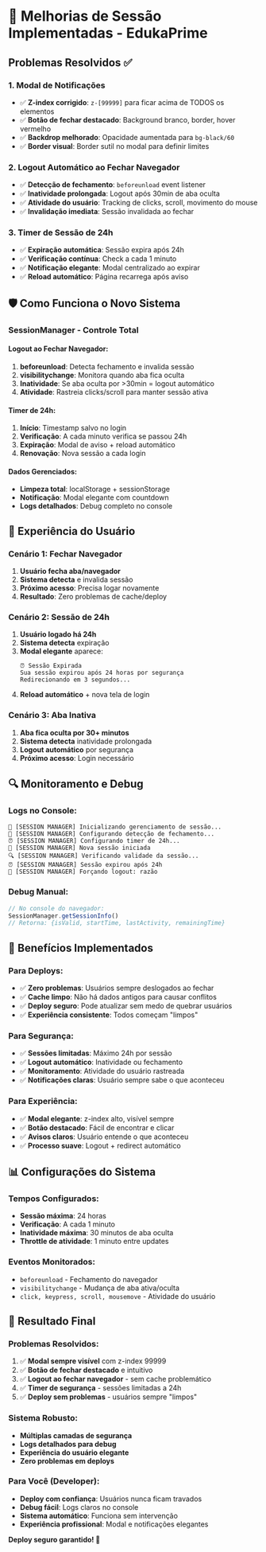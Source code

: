 # 🔐 Melhorias de Sessão Implementadas - EdukaPrime

## Problemas Resolvidos ✅

### 1. **Modal de Notificações**
- ✅ **Z-index corrigido**: `z-[99999]` para ficar acima de TODOS os elementos
- ✅ **Botão de fechar destacado**: Background branco, border, hover vermelho
- ✅ **Backdrop melhorado**: Opacidade aumentada para `bg-black/60`
- ✅ **Border visual**: Border sutil no modal para definir limites

### 2. **Logout Automático ao Fechar Navegador**
- ✅ **Detecção de fechamento**: `beforeunload` event listener
- ✅ **Inatividade prolongada**: Logout após 30min de aba oculta
- ✅ **Atividade do usuário**: Tracking de clicks, scroll, movimento do mouse
- ✅ **Invalidação imediata**: Sessão invalidada ao fechar

### 3. **Timer de Sessão de 24h**
- ✅ **Expiração automática**: Sessão expira após 24h
- ✅ **Verificação contínua**: Check a cada 1 minuto
- ✅ **Notificação elegante**: Modal centralizado ao expirar
- ✅ **Reload automático**: Página recarrega após aviso

## 🛡️ Como Funciona o Novo Sistema

### **SessionManager** - Controle Total

#### **Logout ao Fechar Navegador**:
1. **beforeunload**: Detecta fechamento e invalida sessão
2. **visibilitychange**: Monitora quando aba fica oculta
3. **Inatividade**: Se aba oculta por >30min = logout automático
4. **Atividade**: Rastreia clicks/scroll para manter sessão ativa

#### **Timer de 24h**:
1. **Início**: Timestamp salvo no login
2. **Verificação**: A cada minuto verifica se passou 24h
3. **Expiração**: Modal de aviso + reload automático
4. **Renovação**: Nova sessão a cada login

#### **Dados Gerenciados**:
- **Limpeza total**: localStorage + sessionStorage
- **Notificação**: Modal elegante com countdown
- **Logs detalhados**: Debug completo no console

## 📱 Experiência do Usuário

### **Cenário 1: Fechar Navegador**
1. **Usuário fecha aba/navegador**
2. **Sistema detecta** e invalida sessão
3. **Próximo acesso**: Precisa logar novamente
4. **Resultado**: Zero problemas de cache/deploy

### **Cenário 2: Sessão de 24h**
1. **Usuário logado há 24h**
2. **Sistema detecta** expiração
3. **Modal elegante** aparece:
   ```
   ⏰ Sessão Expirada
   Sua sessão expirou após 24 horas por segurança
   Redirecionando em 3 segundos...
   ```
4. **Reload automático** + nova tela de login

### **Cenário 3: Aba Inativa**
1. **Aba fica oculta por 30+ minutos**
2. **Sistema detecta** inatividade prolongada
3. **Logout automático** por segurança
4. **Próximo acesso**: Login necessário

## 🔍 Monitoramento e Debug

### **Logs no Console**:
```
🔐 [SESSION MANAGER] Inicializando gerenciamento de sessão...
👀 [SESSION MANAGER] Configurando detecção de fechamento...
⏰ [SESSION MANAGER] Configurando timer de 24h...
🚀 [SESSION MANAGER] Nova sessão iniciada
🔍 [SESSION MANAGER] Verificando validade da sessão...
⏰ [SESSION MANAGER] Sessão expirou após 24h
🚨 [SESSION MANAGER] Forçando logout: razão
```

### **Debug Manual**:
```javascript
// No console do navegador:
SessionManager.getSessionInfo()
// Retorna: {isValid, startTime, lastActivity, remainingTime}
```

## 🎯 Benefícios Implementados

### **Para Deploys**:
- ✅ **Zero problemas**: Usuários sempre deslogados ao fechar
- ✅ **Cache limpo**: Não há dados antigos para causar conflitos
- ✅ **Deploy seguro**: Pode atualizar sem medo de quebrar usuários
- ✅ **Experiência consistente**: Todos começam "limpos"

### **Para Segurança**:
- ✅ **Sessões limitadas**: Máximo 24h por sessão
- ✅ **Logout automático**: Inatividade ou fechamento
- ✅ **Monitoramento**: Atividade do usuário rastreada
- ✅ **Notificações claras**: Usuário sempre sabe o que aconteceu

### **Para Experiência**:
- ✅ **Modal elegante**: z-index alto, visível sempre
- ✅ **Botão destacado**: Fácil de encontrar e clicar
- ✅ **Avisos claros**: Usuário entende o que aconteceu
- ✅ **Processo suave**: Logout + redirect automático

## 📊 Configurações do Sistema

### **Tempos Configurados**:
- **Sessão máxima**: 24 horas
- **Verificação**: A cada 1 minuto
- **Inatividade máxima**: 30 minutos de aba oculta
- **Throttle de atividade**: 1 minuto entre updates

### **Eventos Monitorados**:
- `beforeunload` - Fechamento do navegador
- `visibilitychange` - Mudança de aba ativa/oculta
- `click, keypress, scroll, mousemove` - Atividade do usuário

## 🚀 Resultado Final

### **Problemas Resolvidos**:
1. ✅ **Modal sempre visível** com z-index 99999
2. ✅ **Botão de fechar destacado** e intuitivo
3. ✅ **Logout ao fechar navegador** - sem cache problemático
4. ✅ **Timer de segurança** - sessões limitadas a 24h
5. ✅ **Deploy sem problemas** - usuários sempre "limpos"

### **Sistema Robusto**:
- **Múltiplas camadas de segurança**
- **Logs detalhados para debug**
- **Experiência do usuário elegante**
- **Zero problemas em deploys**

### **Para Você (Developer)**:
- **Deploy com confiança**: Usuários nunca ficam travados
- **Debug fácil**: Logs claros no console
- **Sistema automático**: Funciona sem intervenção
- **Experiência profissional**: Modal e notificações elegantes

**Deploy seguro garantido! 🎯**